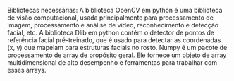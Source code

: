 Bibliotecas necessárias:
A  biblioteca OpenCV em python é uma biblioteca de visão computacional, usada principalmente para processamento de imagem, processamento e análise de vídeo, reconhecimento e detecção facial, etc.
A biblioteca Dlib  em python contém o detector de pontos de referência facial pré-treinado, que é usado para detectar as coordenadas (x, y) que mapeiam para estruturas faciais no rosto.
Numpy  é um pacote de processamento de array de propósito geral. Ele fornece um objeto de array multidimensional de alto desempenho e ferramentas para trabalhar com esses arrays.
